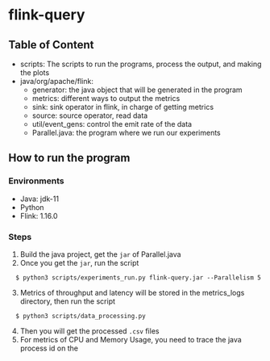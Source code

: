 # flink-query

## Table of Content

- scripts: The scripts to run the programs, process the output, and making the plots
- java/org/apache/flink:
  - generator: the java object that will be generated in the program
  - metrics: different ways to output the metrics
  - sink: sink operator in flink, in charge of getting metrics
  - source: source operator, read data
  - util/event_gens: control the emit rate of the data
  - Parallel.java: the program where we run our experiments

## How to run the program

### Environments

- Java: jdk-11
- Python
- Flink: 1.16.0

### Steps

1. Build the java project, get the `jar` of Parallel.java
2. Once you get the `jar`, run the script

```
  $ python3 scripts/experiments_run.py flink-query.jar --Parallelism 5
```

3. Metrics of throughput and latency will be stored in the metrics_logs directory, then run the script

```
  $ python3 scripts/data_processing.py
```

4. Then you will get the processed `.csv` files
5. For metrics of CPU and Memory Usage, you need to trace the java process id on the 
